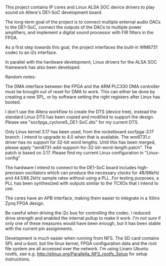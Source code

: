 This project contains IP cores and Linux ALSA SOC device drivers to play
sound on Altera's DE1-SoC development board.

The long-term goal of the project is to connect multiple external audio DACs
to the DE1-SoC, connect the outputs of the DACs to multiple power amplifiers,
and implement a digital sound processor with FIR filters in the FPGA.

As a first step towards this goal, the project interfaces the built-in WM8731
codec to an i2s interface.

In parallel with the hardware development, Linux drivers for the ALSA SOC
framework has also been developed.

Random notes:

The DMA interface between the FPGA and the ARM PLC330 DMA controller must be
brought out of reset for DMA to work.  This can either be done by creating a
new SPL, or by software setting the right registers after Linux has booted.

I don't use the Altera workflow to create the DTS (device tree), instead the
standard Linux DTS has been copied and modified to support the design.  Please
see "socfpga_cyclone5_DE1-SoC.dts" for my current DTS.

Only Linux kernel 3.17 has been used, from the rocketboard socfpga-3.17 branch.
I intend to upgrade to 4.0 when that is available.  The wm8731.c driver has no
support for 32-bit word lengths.  Until this has been merged, please apply
"wm8731-add-support-for-32-bit-word-length.patch". The patch is based on 3.17.
Please find my current Linux configuration in "Linux-config"  

The hardware I intend to connect to the DE1-SoC board includes high-precision
oscillators which can produce the necessary clocks for 48/96kHz and
44.1/88.2kHz sample rates without using a PLL.  For testing purposes, a PLL
has been synthesized with outputs similar to the TCXOs that I intend to use.

The cores have an APB interface, making them easier to integrate in a Xilinx
Zynq FPGA design.

Be careful when driving the i2c bus for controlling the codec. I reduced
drive strength and enabled the internal pullup to make it work.  I'm not
sure if only one of these measures would have been enough, but it has been
stable with the current pin assignments. 

Development is much easier when running from NFS.  The SD card contains SPL
and u-boot, but the linux kernel, FPGA configuration data and the root file
system are all accessed over the network.  I'm using Linaro Ubuntu rootfs,
see e.g. http://elinux.org/Parallella_NFS_rootfs_Setup for setup instructions.

